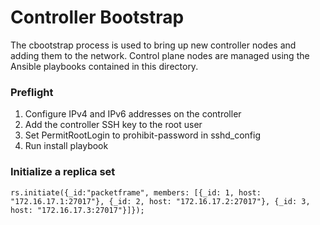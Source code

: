 # Controller Bootstrap

The cbootstrap process is used to bring up new controller nodes and adding them to the network. Control plane nodes are managed using the Ansible playbooks contained in this directory.

### Preflight
1. Configure IPv4 and IPv6 addresses on the controller
2. Add the controller SSH key to the root user
3. Set PermitRootLogin to prohibit-password in sshd_config
4. Run install playbook

### Initialize a replica set
`rs.initiate({_id:"packetframe", members: [{_id: 1, host: "172.16.17.1:27017"}, {_id: 2, host: "172.16.17.2:27017"}, {_id: 3, host: "172.16.17.3:27017"}]});`

